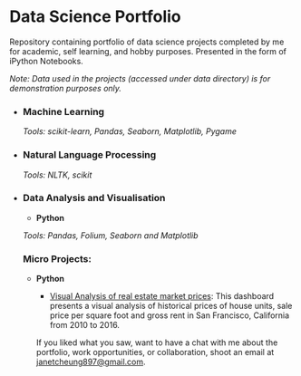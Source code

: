 # Data Science Portfolio
Repository containing portfolio of data science projects completed by me for academic, self learning, and hobby purposes. Presented in the form of iPython Notebooks.

_Note: Data used in the projects (accessed under data directory) is for demonstration purposes only._


- ### Machine Learning

	_Tools: scikit-learn, Pandas, Seaborn, Matplotlib, Pygame_

- ### Natural Language Processing

	_Tools: NLTK, scikit_

 - ### Data Analysis and Visualisation
	- __Python__
	
		
	_Tools: Pandas, Folium, Seaborn and Matplotlib_

    ### Micro Projects: 

    - __Python__
		- [Visual Analysis of real estate market prices](https://github.com/janetcheung-byte/data_visualization): This dashboard presents a visual analysis of historical prices of house units, sale price per square foot and gross rent in San Francisco, California from 2010 to 2016. 


        If you liked what you saw, want to have a chat with me about the portfolio, work opportunities, or collaboration, shoot an email at janetcheung897@gmail.com. 